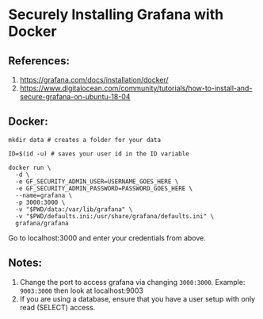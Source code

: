# Securely Installing Grafana with Docker
## References:
1. https://grafana.com/docs/installation/docker/
2. https://www.digitalocean.com/community/tutorials/how-to-install-and-secure-grafana-on-ubuntu-18-04

## Docker:
```
mkdir data # creates a folder for your data

ID=$(id -u) # saves your user id in the ID variable

docker run \
  -d \
  -e GF_SECURITY_ADMIN_USER=USERNAME_GOES_HERE \
  -e GF_SECURITY_ADMIN_PASSWORD=PASSWORD_GOES_HERE \
  --name=grafana \
  -p 3000:3000 \
  -v "$PWD/data:/var/lib/grafana" \
  -v "$PWD/defaults.ini:/usr/share/grafana/defaults.ini" \
  grafana/grafana
```

Go to localhost:3000 and enter your credentials from above.

## Notes:
1. Change the port to access grafana via changing `3000:3000`. Example: `9003:3000` then look at localhost:9003
2. If you are using a database, ensure that you have a user setup with only read (SELECT) access.